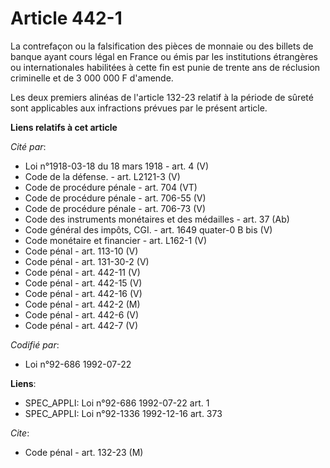 # Article 442-1

La contrefaçon ou la falsification des pièces de monnaie ou des billets de banque ayant cours légal en France ou émis par les
institutions étrangères ou internationales habilitées à cette fin est punie de trente ans de réclusion criminelle et de 3 000
000 F d'amende.

Les deux premiers alinéas de l'article 132-23 relatif à la période de sûreté sont applicables aux infractions prévues par le
présent article.

**Liens relatifs à cet article**

_Cité par_:

  - Loi n°1918-03-18 du 18 mars 1918 - art. 4 (V)
  - Code de la défense. - art. L2121-3 (V)
  - Code de procédure pénale - art. 704 (VT)
  - Code de procédure pénale - art. 706-55 (V)
  - Code de procédure pénale - art. 706-73 (V)
  - Code des instruments monétaires et des médailles - art. 37 (Ab)
  - Code général des impôts, CGI. - art. 1649 quater-0 B bis (V)
  - Code monétaire et financier - art. L162-1 (V)
  - Code pénal - art. 113-10 (V)
  - Code pénal - art. 131-30-2 (V)
  - Code pénal - art. 442-11 (V)
  - Code pénal - art. 442-15 (V)
  - Code pénal - art. 442-16 (V)
  - Code pénal - art. 442-2 (M)
  - Code pénal - art. 442-6 (V)
  - Code pénal - art. 442-7 (V)

_Codifié par_:

  - Loi n°92-686 1992-07-22

**Liens**:

  - SPEC_APPLI: Loi n°92-686 1992-07-22 art. 1
  - SPEC_APPLI: Loi n°92-1336 1992-12-16 art. 373

_Cite_:

  - Code pénal - art. 132-23 (M)
